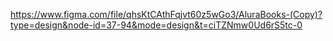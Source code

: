 https://www.figma.com/file/qhsKtCAthFqjvt60z5wGo3/AluraBooks-(Copy)?type=design&node-id=37-94&mode=design&t=ciTZNmw0Ud6rS5tc-0